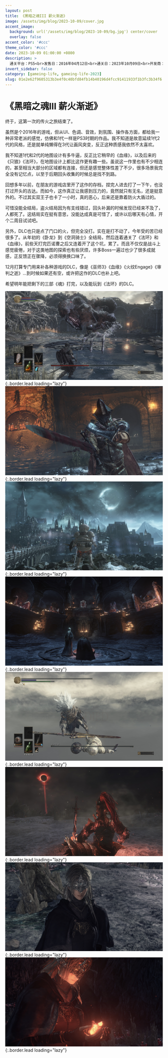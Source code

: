 ```yaml
---
layout: post
title: 《黑暗之魂III 薪火渐逝》
image: /assets/img/blog/2023-10-09/cover.jpg
accent_image: 
  background: url('/assets/img/blog/2023-10-09/bg.jpg') center/cover
  overlay: false
accent_color: '#ccc'
theme_color: '#ccc'
date: 2023-10-09 01:00:00 +0800
description: >
  通关平台：PS5<br>发售日：2016年04月12日<br>通关日：2023年10月09日<br>开发商：From Software<br>万代南梦宫
invert_sidebar: false
category: [gameing-life, gameing-life-2023]
slug: 01e2e62f9605313b3e4f0c40bfd84fb14b40196d4fcc91411933f1b3fc3b34f6
---
```


# 《黑暗之魂III 薪火渐逝》

终于，这第一次的传火之旅结束了。

虽然是个2016年的游戏，但从UI、色调、音效，到氛围、操作各方面，都给我一种非常老派的感觉，仿佛和1代一样是PS3时期的作品。我不知道是故意延续1代2代的风格，还是就单纯懒得在3代让画风突变，反正这种质感我依然不太喜欢。

我不知道1代和2代的地图设计有多牛逼，反正比它稍早的《血缘》，以及后来的《只狼》《法环》，在地图设计上都比这作更有趣一些。虽说这一作里也有不少相连的，甚至相当大部分的区域都有连接，但还是感觉整体性差了不少，很多场景我完全没有记忆点，以至于后期回头收集的时候总是找不到路。

回想多年以前，在朋友的游戏店里开了这作的存档，捏完人进去打了一下午，也没打过开头的古达。而如今，这作真正让我感到压力的，竟然就只有无名，还是挺意外的。不过其实双王子也卡了一小时，真的恶心，后来还是靠着防火大盾过的。

可惜没能全结局，盗火结局因为有支线错过，回头补漏的时候发现已经来不及了，人都死了。这结局实在挺有意思，没能达成真是可惜了，或许以后哪天有心情，开个二周目试试吧。

另外，DLC也只是点了门口的火，但完全没打。实在是打不动了，今年受的苦已经很多了。从年初的《卧龙》到《空洞骑士》全结局，然后连着通关了《法环》和《血缘》，前些天打完匹诺曹之后又连着开了这个坑，累了。而且不仅仅是战斗上感觉疲倦，对于这类地图的探索也有些厌烦，许多Boss一遍过也少了很多成就感，正反馈正在骤降，必须得换换口味了。

12月打算专门用来补各种游戏的DLC，像是《巫师3》《血缘》《火纹Engage》《审判之逝》...到时候如果还有空，或许把这作的DLC也补上吧。

希望明年能把剩下的三部《魂》打完，以及能玩到《法环》的DLC。

![](/assets/img/blog/2023-10-09/1.jpg){:.border.lead loading="lazy"}
![](/assets/img/blog/2023-10-09/2.jpg){:.border.lead loading="lazy"}
![](/assets/img/blog/2023-10-09/3.jpg){:.border.lead loading="lazy"}
![](/assets/img/blog/2023-10-09/4.jpg){:.border.lead loading="lazy"}
![](/assets/img/blog/2023-10-09/5.jpg){:.border.lead loading="lazy"}
![](/assets/img/blog/2023-10-09/6.jpg){:.border.lead loading="lazy"}
![](/assets/img/blog/2023-10-09/7.jpg){:.border.lead loading="lazy"}
![](/assets/img/blog/2023-10-09/8.jpg){:.border.lead loading="lazy"}